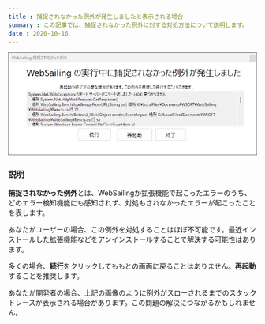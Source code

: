 ```yaml
---
title : 捕捉されなかった例外が発生しましたと表示される場合
summary : この記事では、捕捉されなかった例外に対する対処方法について説明します。
date : 2020-10-16
---
```


![エラー画面](./media/0.jpg)

### 説明
**捕捉されなかった例外**とは、WebSailingか拡張機能で起こったエラーのうち、どのエラー検知機能にも感知されず、対処もされなかったエラーが起こったことを表します。

あなたがユーザーの場合、この例外を対処することはほぼ不可能です。最近インストールした拡張機能などをアンインストールすることで解決する可能性はあります。

多くの場合、**続行**をクリックしてももとの画面に戻ることはありません。**再起動**することを推奨します。

あなたが開発者の場合、上記の画像のように例外がスローされるまでのスタックトレースが表示される場合があります。この問題の解決につながるかもしれません。